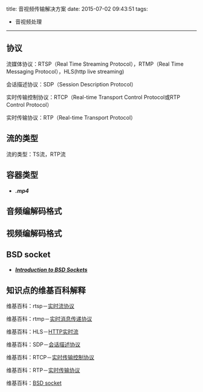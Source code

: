 title: 音视频传输解决方案
date: 2015-07-02 09:43:51
tags:  
- 音视频处理
---

## 协议
流媒体协议：RTSP（Real Time Streaming Protocol），RTMP（Real Time Messaging Protocol），HLS(http live streaming)

会话描述协议：SDP（Session Description Protocol）

实时传输控制协议：RTCP（Real-time Transport Control Protocol或RTP Control Protocol）

实时传输协议：RTP（Real-time Transport Protocol）

## 流的类型
流的类型：TS流，RTP流

<!-- more -->

## 容器类型
* ##### .mp4

## 音频编解码格式

## 视频编解码格式

## BSD socket
* ##### [Introduction to BSD Sockets](http://wiki.treck.com/Introduction_to_BSD_Sockets)

## 知识点的维基百科解释
维基百科：rtsp－[实时流协议](https://en.wikipedia.org/wiki/Real_Time_Streaming_Protocol)

维基百科：rtmp－[实时消息传递协议](https://en.wikipedia.org/wiki/Real_Time_Messaging_Protocol)

维基百科：HLS－[HTTP实时流](https://en.wikipedia.org/wiki/HTTP_Live_Streaming)

维基百科：SDP－[会话描述协议](https://en.wikipedia.org/wiki/Session_Description_Protocol)

维基百科：RTCP－[实时传输控制协议](https://zh.wikipedia.org/wiki/%E5%AE%9E%E6%97%B6%E4%BC%A0%E8%BE%93%E6%8E%A7%E5%88%B6%E5%8D%8F%E8%AE%AE)

维基百科：RTP－[实时传输协议](https://zh.wikipedia.org/wiki/%E5%AE%9E%E6%97%B6%E4%BC%A0%E8%BE%93%E5%8D%8F%E8%AE%AE)

维基百科：[BSD socket](https://zh.wikipedia.org/wiki/Berkeley%E5%A5%97%E6%8E%A5%E5%AD%97)

